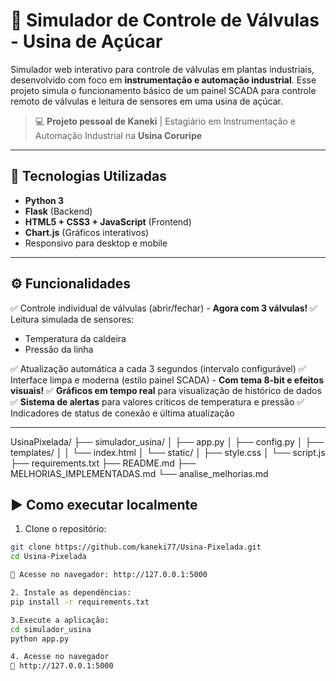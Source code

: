# 🔧 Simulador de Controle de Válvulas - Usina de Açúcar

Simulador web interativo para controle de válvulas em plantas industriais, desenvolvido com foco em **instrumentação e automação industrial**. Esse projeto simula o funcionamento básico de um painel SCADA para controle remoto de válvulas e leitura de sensores em uma usina de açúcar.

> 💻 **Projeto pessoal de Kaneki** | Estagiário em Instrumentação e Automação Industrial na **Usina Coruripe**

---

## 🚀 Tecnologias Utilizadas

- **Python 3**
- **Flask** (Backend)
- **HTML5 + CSS3 + JavaScript** (Frontend)
- **Chart.js** (Gráficos interativos)
- Responsivo para desktop e mobile

---

## ⚙️ Funcionalidades

✅ Controle individual de válvulas (abrir/fechar) - **Agora com 3 válvulas!**
✅ Leitura simulada de sensores:
- Temperatura da caldeira
- Pressão da linha

✅ Atualização automática a cada 3 segundos (intervalo configurável)
✅ Interface limpa e moderna (estilo painel SCADA) - **Com tema 8-bit e efeitos visuais!**
✅ **Gráficos em tempo real** para visualização de histórico de dados
✅ **Sistema de alertas** para valores críticos de temperatura e pressão
✅ Indicadores de status de conexão e última atualização


---
UsinaPixelada/
├── simulador_usina/
│   ├── app.py
│   ├── config.py
│   ├── templates/
│   │   └── index.html
│   └── static/
│       ├── style.css
│       └── script.js
├── requirements.txt
├── README.md
├── MELHORIAS_IMPLEMENTADAS.md
└── analise_melhorias.md


## ▶️ Como executar localmente


1. Clone o repositório:
```bash
git clone https://github.com/kaneki77/Usina-Pixelada.git
cd Usina-Pixelada

🔗 Acesse no navegador: http://127.0.0.1:5000

2. Instale as dependências:
pip install -r requirements.txt

3.Execute a aplicação:
cd simulador_usina
python app.py

4. Acesse no navegador
🔗 http://127.0.0.1:5000


